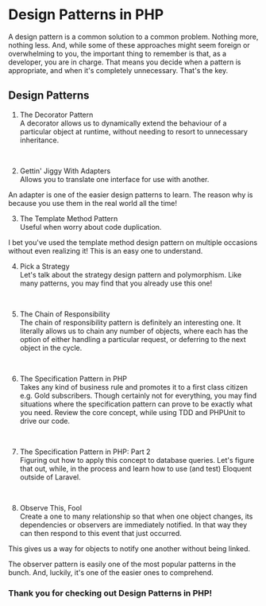 # Design Patterns in PHP

A design pattern is a common solution to a common problem. Nothing more, nothing less. And, while some of these approaches might seem foreign or overwhelming to you, the important thing to remember is that, as a developer, you are in charge. That means you decide when a pattern is appropriate, and when it's completely unnecessary. That's the key.

## Design Patterns

1. The Decorator Pattern<br />
A decorator allows us to dynamically extend the behaviour of a particular object at runtime, without needing to resort to unnecessary inheritance.
<br />

2. Gettin' Jiggy With Adapters<br />
Allows you to translate one interface for use with another.

An adapter is one of the easier design patterns to learn. The reason why is because you use them in the real world all the time!
<br />

3. The Template Method Pattern<br />
Useful when worry about code duplication.

I bet you've used the template method design pattern on multiple occasions without even realizing it! This is an easy one to understand.
<br />

4. Pick a Strategy<br />
Let's talk about the strategy design pattern and polymorphism. Like many patterns, you may find that you already use this one!
<br />

5. The Chain of Responsibility<br />
The chain of responsibility pattern is definitely an interesting one. It literally allows us to chain any number of objects, where each has the option of either handling a particular request, or deferring to the next object in the cycle.
<br />

6. The Specification Pattern in PHP<br />
Takes any kind of business rule and promotes it to a first class citizen e.g. Gold subscribers.
Though certainly not for everything, you may find situations where the specification pattern can prove to be exactly what you need. Review the core concept, while using TDD and PHPUnit to drive our code.
<br />

7. The Specification Pattern in PHP: Part 2<br />
Figuring out how to apply this concept to database queries. Let's figure that out, while, in the process and learn how to use (and test) Eloquent outside of Laravel.
<br />

8. Observe This, Fool<br />
Create a one to many relationship so that when one object changes, its dependencies or observers are immediately notified.
In that way they can then respond to this event that just occurred.

This gives us a way for objects to notify one another without being linked.

The observer pattern is easily one of the most popular patterns in the bunch. And, luckily, it's one of the easier ones to comprehend.
<br />

### Thank you for checking out Design Patterns in PHP!

